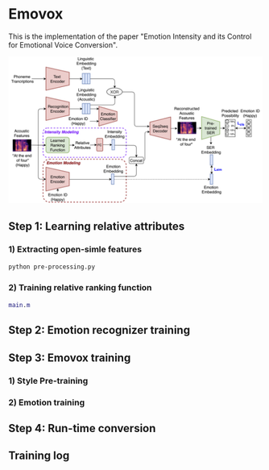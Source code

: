 # Emovox
This is the implementation of the paper "Emotion Intensity and its Control for Emotional Voice Conversion".

![image info](./stage3_update.png)

## Step 1: Learning relative attributes

### 1) Extracting open-simle features

```Bash
python pre-processing.py
```

### 2) Training relative ranking function

```Matlab
main.m
```

## Step 2: Emotion recognizer training

## Step 3: Emovox training

### 1) Style Pre-training

### 2) Emotion training

## Step 4: Run-time conversion


## Training log
